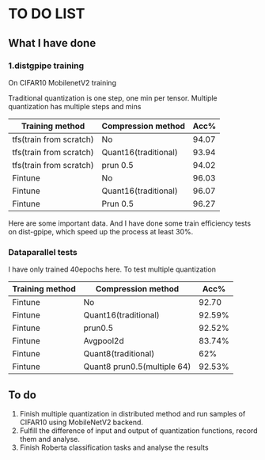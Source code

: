 # TO DO LIST

## What I have done

### 1.distgpipe training

On CIFAR10 MobilenetV2 training

Traditional quantization is one step, one min per tensor. Multiple quantization has multiple steps and mins

| Training method         | Compression method   | Acc%  |
| ----------------------- | -------------------- | ----- |
| tfs(train from scratch) | No                   | 94.07 |
| tfs(train from scratch) | Quant16(traditional) | 93.94 |
| tfs(train from scratch) | prun 0.5             | 94.02 |
| Fintune                 | No                   | 96.03 |
| Fintune                 | Quant16(traditional) | 96.07 |
| Fintune                 | Prun 0.5             | 96.27 |

Here are some important data. And I have done some train efficiency tests on dist-gpipe, which speed up the process at least 30%.

### Dataparallel tests

I have only trained 40epochs here. To test multiple quantization

| Training method | Compression method          | Acc%   |
| --------------- | --------------------------- | ------ |
| Fintune         | No                          | 92.70  |
| Fintune         | Quant16(traditional)        | 92.59% |
| Fintune         | prun0.5                     | 92.52% |
| Fintune         | Avgpool2d                   | 83.74% |
| Fintune         | Quant8(traditional)         | 62%    |
| Fintune         | Quant8 prun0.5(multiple 64) | 92.53% |

## To do

1. Finish multiple quantization in distributed method and run samples of CIFAR10 using MobileNetV2 backend.
2. Fulfill the difference of input and output of quantization functions, record them and analyse.
3. Finish Roberta classification tasks and analyse the results